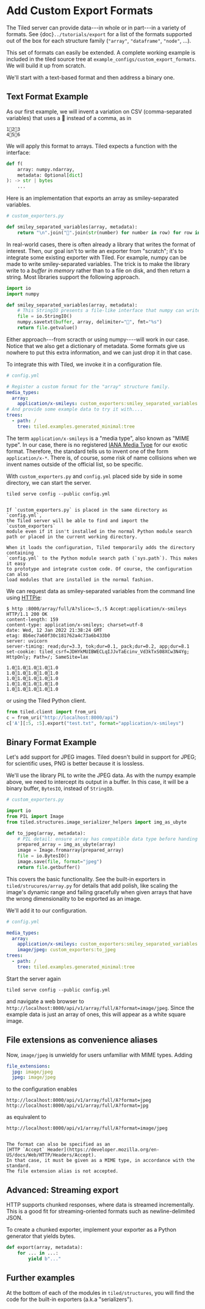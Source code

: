 # Add Custom Export Formats

The Tiled server can provide data---in whole or in part---in a variety of
formats. See {doc}`../tutorials/export` for a list of the formats supported out
of the box for each structure family (`"array"`, `"dataframe"`, `"node"`, ...).

This set of formats can easily be extended. A complete working example is
included in the tiled source tree at `example_configs/custom_export_formats`.
We will build it up from scratch.

We'll start with a text-based format and then address a binary one.

## Text Format Example

As our first example, we will invent a variation on CSV (comma-separated variables)
that uses a 🙂 instead of a comma, as in

```
1🙂2🙂3
4🙂5🙂6
```

We will apply this format to arrays. Tiled expects a function with the interface:

```py
def f(
    array: numpy.ndarray,
    metadata: Optional[dict]
): -> str | bytes
    ...
```

Here is an implementation that exports an array as smiley-separated variables.

```py
# custom_exporters.py

def smiley_separated_variables(array, metadata):
    return "\n".join("🙂".join(str(number) for number in row) for row in array)
```

In real-world cases, there is often already a library that writes the format
of interest. Then, our goal isn't to write an exporter from "scratch"; it's to
integrate some existing exporter with Tiled. For example, numpy can be made to
write smiley-separated variables. The trick is to make the library write to a
_buffer in memory_ rather than to a file on disk, and then return a string. Most
libraries support the following approach.

```py
import io
import numpy

def smiley_separated_variables(array, metadata):
    # This StringIO presents a file-like interface that numpy can write to.
    file = io.StringIO()
    numpy.savetxt(buffer, array, delimiter="🙂", fmt="%s")
    return file.getvalue()
```

Either approach---from scracth or using numpy----will work in our case. Notice
that we also get a dictionary of metadata. Some formats give us nowhere to put
this extra information, and we can just drop it in that case.

To integrate this with Tiled, we invoke it in a configuration file.

```yaml
# config.yml

# Register a custom format for the "array" structure family.
media_types:
  array:
    application/x-smileys: custom_exporters:smiley_separated_variables
# And provide some example data to try it with....
trees:
  - path: /
    tree: tiled.examples.generated_minimal:tree
```

The term `application/x-smileys` is a "media type", also known as "MIME type".
In our case, there is no registered
[IANA Media Type](https://www.iana.org/assignments/media-types/media-types.xhtml)
for our exotic format. Therefore, the standard tells us to invent one of the form
`application/x-*`. There is, of course, some risk of name
collisions when we invent names outside of the official list, so be specific.

With `custom_exporters.py` and `config.yml` placed side by side in some
directory, we can start the server.

```
tiled serve config --public config.yml
```

```{note}

If `custom_exporters.py` is placed in the same directory as `config.yml`,
the Tiled server will be able to find and import the `custom_exporters`
module even if it isn't installed in the normal Python module search
path or placed in the current working directory.

When it loads the configuration, Tiled temporarily adds the directory containing
`config.yml` to the Python module search path (`sys.path`). This makes it easy
to prototype and integrate custom code. Of course, the configuration can also
load modules that are installed in the normal fashion.
```

We can request data as smiley-separated variables from the command line
using [HTTPie](https://httpie.io/):

```
$ http :8000/array/full/A?slice=:5,:5 Accept:application/x-smileys
HTTP/1.1 200 OK
content-length: 159
content-type: application/x-smileys; charset=utf-8
date: Wed, 12 Jan 2022 21:38:24 GMT
etag: 8b6ec7a60f30c181762a4c73a6b433b0
server: uvicorn
server-timing: read;dur=3.3, tok;dur=0.1, pack;dur=0.2, app;dur=8.1
set-cookie: tiled_csrf=JDHYkMUIBWECLqIJJvTaEcinv_Vd3kTxS08XCw3N4Yg; HttpOnly; Path=/; SameSite=lax

1.0🙂1.0🙂1.0🙂1.0🙂1.0
1.0🙂1.0🙂1.0🙂1.0🙂1.0
1.0🙂1.0🙂1.0🙂1.0🙂1.0
1.0🙂1.0🙂1.0🙂1.0🙂1.0
1.0🙂1.0🙂1.0🙂1.0🙂1.0
```

or using the Tiled Python client.

```py
from tiled.client import from_uri
c = from_uri("http://localhost:8000/api")
c['A'][:5, :5].export("test.txt", format="application/x-smileys")
```

## Binary Format Example

Let's add support for JPEG images. Tiled doesn't build in support for JPEG; for
scientific uses, PNG is better because it is lossless.

We'll use the library PIL to write the JPEG data. As with the numpy example
above, we need to intercept its output in a buffer. In this case, it will be a
binary buffer, `BytesIO`, instead of `StringIO`.

```py
# custom_exporters.py

import io
from PIL import Image
from tiled.structures.image_serializer_helpers import img_as_ubyte

def to_jpeg(array, metadata):
    # PIL detail: ensure array has compatible data type before handing to PIL.
    prepared_array = img_as_ubyte(array)
    image = Image.fromarray(prepared_array)
    file = io.BytesIO()
    image.save(file, format="jpeg")
    return file.getbuffer()
```

This covers the basic functionality. See the built-in exporters in
`tiled/strucures/array.py` for details that add polish, like scaling the
image's dynamic range and failing gracefully when given arrays that have the
wrong dimensionality to be exported as an image.

We'll add it to our configuration.

```yaml
# config.yml

media_types:
  array:
    application/x-smileys: custom_exporters:smiley_separated_variables
    image/jpeg: custom_exporters:to_jpeg
trees:
  - path: /
    tree: tiled.examples.generated_minimal:tree
```

Start the server again

```
tiled serve config --public config.yml
```

and navigate a web browser to `http://localhost:8000/api/v1/array/full/A?format=image/jpeg`.
Since the example data is just an array of ones, this will appear as a white square image.

## File extensions as convenience aliases

Now, `image/jpeg` is unwieldy for users unfamiliar with MIME types. Adding

```yaml
file_extensions:
  jpg: image/jpeg
  jpeg: image/jpeg
```

to the configuration enables

```
http://localhost:8000/api/v1/array/full/A?format=jpeg
http://localhost:8000/api/v1/array/full/A?format=jpg
```

as equivalent to

```
http://localhost:8000/api/v1/array/full/A?format=image/jpeg
```

```{note}

The format can also be specified as an
[HTTP `Accept` Header](https://developer.mozilla.org/en-US/docs/Web/HTTP/Headers/Accept).
In that case, it must be given as a MIME type, in accordance with the standard.
The file extension alias is not accepted.
```

## Advanced: Streaming export

HTTP supports chunked responses, where data is streamed incrementally. This
is a good fit for streaming-oriented formats such as newline-delimited JSON.

To create a chunked exporter, implement your exporter as a Python generator
that yields bytes.

```python
def export(array, metadata):
    for ... in ...:
        yield b"..."
```

## Further examples

At the bottom of each of the modules in `tiled/structures`, you will
find the code for the built-in exporters (a.k.a "serializers").
